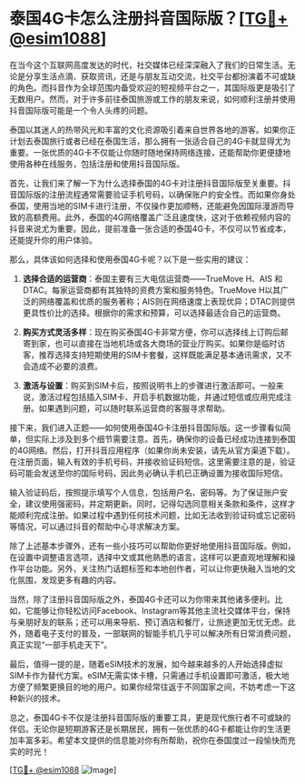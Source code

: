 # 泰国4G卡怎么注册抖音国际版？[[TG💪+ @esim1088](https://t.me/s/esim1088)]

在当今这个互联网高度发达的时代，社交媒体已经深深融入了我们的日常生活。无论是分享生活点滴、获取资讯，还是与朋友互动交流，社交平台都扮演着不可或缺的角色。而抖音作为全球范围内备受欢迎的短视频平台之一，其国际版更是吸引了无数用户。然而，对于许多前往泰国旅游或工作的朋友来说，如何顺利注册并使用抖音国际版可能是一个令人头疼的问题。

泰国以其迷人的热带风光和丰富的文化资源吸引着来自世界各地的游客。如果你正计划去泰国旅行或者已经在泰国生活，那么拥有一张适合自己的4G卡就显得尤为重要。一张优质的4G卡不仅能让你随时随地保持网络连接，还能帮助你更便捷地使用各种在线服务，包括注册和使用抖音国际版。

首先，让我们来了解一下为什么选择泰国的4G卡对注册抖音国际版至关重要。抖音国际版的注册流程通常需要验证手机号码，以确保账户的安全性。而如果你身处泰国，使用当地的SIM卡进行注册，不仅操作更加顺畅，还能避免因国际漫游而导致的高额费用。此外，泰国的4G网络覆盖广泛且速度快，这对于依赖视频内容的抖音来说尤为重要。因此，提前准备一张合适的泰国4G卡，不仅可以节省成本，还能提升你的用户体验。

那么，具体该如何选择和使用泰国4G卡呢？以下是一些实用的建议：

1. **选择合适的运营商**：泰国主要有三大电信运营商——TrueMove H、AIS 和 DTAC。每家运营商都有其独特的资费方案和服务特色。TrueMove H以其广泛的网络覆盖和优质的服务著称；AIS则在网络速度上表现优异；DTAC则提供更具性价比的选择。根据你的需求和预算，可以选择最适合自己的运营商。

2. **购买方式灵活多样**：现在购买泰国4G卡非常方便，你可以选择线上订购后邮寄到家，也可以直接在当地机场或各大商场的营业厅购买。如果你是临时访客，推荐选择支持短期使用的SIM卡套餐，这样既能满足基本通讯需求，又不会造成不必要的浪费。

3. **激活与设置**：购买到SIM卡后，按照说明书上的步骤进行激活即可。一般来说，激活过程包括插入SIM卡、开启手机数据功能，并通过短信或应用完成注册。如果遇到问题，可以随时联系运营商的客服寻求帮助。

接下来，我们进入正题——如何使用泰国4G卡注册抖音国际版。这一步骤看似简单，但实际上涉及到多个细节需要注意。首先，确保你的设备已经成功连接到泰国的4G网络。然后，打开抖音应用程序（如果你尚未安装，请先从官方渠道下载）。在注册页面，输入有效的手机号码，并接收验证码短信。这里需要注意的是，验证码可能会发送至你的国际号码，因此务必确认手机已正确设置为接收国际短信。

输入验证码后，按照提示填写个人信息，包括用户名、密码等。为了保证账户安全，建议使用强密码，并定期更新。同时，记得勾选同意相关条款和条件，这样才能顺利完成注册。如果过程中遇到任何技术问题，比如无法收到验证码或忘记密码等情况，可以通过抖音的帮助中心寻求解决方案。

除了上述基本步骤外，还有一些小技巧可以帮助你更好地使用抖音国际版。例如，在设置中调整语言选项，选择中文或其他熟悉的语言，这样可以更直观地理解和操作平台功能。另外，关注热门话题标签和本地创作者，可以让你更快融入当地的文化氛围，发现更多有趣的内容。

当然，除了注册抖音国际版之外，泰国4G卡还可以为你带来其他诸多便利。比如，它能够让你轻松访问Facebook、Instagram等其他主流社交媒体平台，保持与亲朋好友的联系；还可以用来导航、预订酒店和餐厅，让旅途更加无忧无虑。此外，随着电子支付的普及，一部联网的智能手机几乎可以解决所有日常消费问题，真正实现“一部手机走天下”。

最后，值得一提的是，随着eSIM技术的发展，如今越来越多的人开始选择虚拟SIM卡作为替代方案。eSIM无需实体卡槽，只需通过手机设置即可激活，极大地方便了频繁更换目的地的用户。如果你经常往返于不同国家之间，不妨考虑一下这种新兴的技术。

总之，泰国4G卡不仅是注册抖音国际版的重要工具，更是现代旅行者不可或缺的伴侣。无论你是短期游客还是长期居民，拥有一张优质的4G卡都能让你的生活更加丰富多彩。希望本文提供的信息能对你有所帮助，祝你在泰国度过一段愉快而充实的时光！

[[TG💪+ @esim1088](https://t.me/s/esim1088) ![Image](https://i.postimg.cc/4NQfJmqS/Snipaste-2025-05-13-00-14-12.png)]